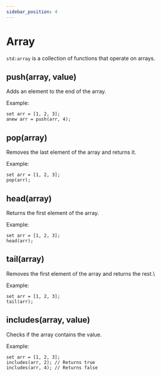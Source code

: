 ```yaml
---
sidebar_position: 4
---
```


# Array

`std:array` is a collection of functions that operate on arrays.

## push(array, value) 

Adds an element to the end of the array.

Example:

```etrl
set arr = [1, 2, 3];
anew arr = push(arr, 4);
```

## pop(array)

Removes the last element of the array and returns it.

Example:
```etrl
set arr = [1, 2, 3];
pop(arr);
```

## head(array)

Returns the first element of the array.

Example:
```etrl
set arr = [1, 2, 3];
head(arr);
```

## tail(array)

Removes the first element of the array and returns the rest.\

Example:
```etrl
set arr = [1, 2, 3];
tail(arr);
```

## includes(array, value)

Checks if the array contains the value.

Example:
```etrl
set arr = [1, 2, 3];
includes(arr, 2); // Returns true
includes(arr, 4); // Returns false
```

